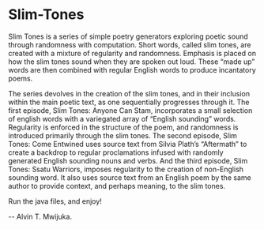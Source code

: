 Slim-Tones
==========

Slim Tones is a series of simple poetry generators exploring poetic sound through randomness with computation. Short words, called slim tones, are created with a mixture of regularity and randomness. Emphasis is placed on how the slim tones sound when they are spoken out loud. These “made up” words are then combined with regular English words to produce incantatory poems. 

The series devolves in the creation of the slim tones, and in their inclusion within the main poetic text, as one sequentially progresses through it. The first episode, Slim Tones: Anyone Can Stam, incorporates a small selection of english words with a variegated array of “English sounding” words. Regularity is enforced in the structure of the poem, and randomness is introduced primarily through the slim tones. The second episode, Slim Tones: Come Entwined uses source text from Silvia Plath’s “Aftermath” to create a backdrop to regular proclamations infused with randomly generated English sounding nouns and verbs. And the third episode, Slim Tones: Ssatu Warriors, imposes regularity to the creation of non-English sounding word. It also uses source text from an English poem by the same author to provide context, and perhaps meaning, to the slim tones. 

Run the java files, and enjoy!

-- Alvin T. Mwijuka.

